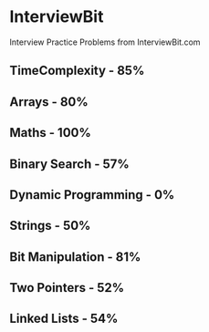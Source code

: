 # InterviewBit
Interview Practice Problems from InterviewBit.com

## TimeComplexity - 85%
## Arrays - 80%
## Maths - 100%
## Binary Search - 57%
## Dynamic Programming - 0%
## Strings - 50%
## Bit Manipulation - 81%
## Two Pointers - 52%
## Linked Lists - 54%
